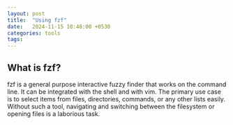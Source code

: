 ```yaml
---
layout: post
title:  "Using fzf"
date:   2024-11-15 10:48:00 +0530
categories: tools
tags: 
---
```


## What is fzf?

fzf is a general purpose interactive fuzzy finder that works on the command line. It can be integrated with the shell and with vim. The primary use case is to select items from files, directories, commands, or any other lists easily. Without such a tool, navigating and switching between the filesystem or opening files is a laborious task.

